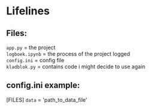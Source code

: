 # Lifelines

## Files:
`app.py` = the project \
`logboek.ipynb` = the process of the project logged \
`config.ini` = config file \
`kladblok.py` = contains code i might decide to use again


## config.ini example:
[FILES]
`data` = 'path_to_data_file'

